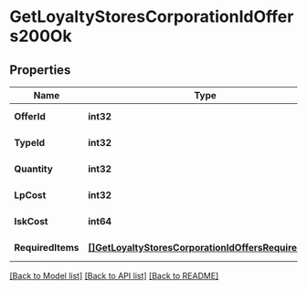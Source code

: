 # GetLoyaltyStoresCorporationIdOffers200Ok

## Properties
Name | Type | Description | Notes
------------ | ------------- | ------------- | -------------
**OfferId** | **int32** | offer_id integer | [default to null]
**TypeId** | **int32** | type_id integer | [default to null]
**Quantity** | **int32** | quantity integer | [default to null]
**LpCost** | **int32** | lp_cost integer | [default to null]
**IskCost** | **int64** | isk_cost integer | [default to null]
**RequiredItems** | [**[]GetLoyaltyStoresCorporationIdOffersRequiredItem**](get_loyalty_stores_corporation_id_offers_required_item.md) | required_items array | [default to null]

[[Back to Model list]](../README.md#documentation-for-models) [[Back to API list]](../README.md#documentation-for-api-endpoints) [[Back to README]](../README.md)


